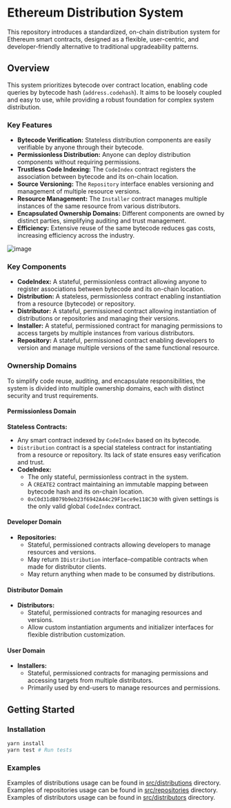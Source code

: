# Ethereum Distribution System

This repository introduces a standardized, on-chain distribution system for Ethereum smart contracts, designed as a flexible, user-centric, and developer-friendly alternative to traditional upgradeability patterns.

## Overview

This system prioritizes bytecode over contract location, enabling code queries by bytecode hash (`address.codehash`). It aims to be loosely coupled and easy to use, while providing a robust foundation for complex system distribution.

### Key Features

- **Bytecode Verification:** Stateless distribution components are easily verifiable by anyone through their bytecode.
- **Permissionless Distribution:** Anyone can deploy distribution components without requiring permissions.
- **Trustless Code Indexing:** The `CodeIndex` contract registers the association between bytecode and its on-chain location.
- **Source Versioning:** The `Repository` interface enables versioning and management of multiple resource versions.
- **Resource Management:** The `Installer` contract manages multiple instances of the same resource from various distributors.
- **Encapsulated Ownership Domains:** Different components are owned by distinct parties, simplifying auditing and trust management.
- **Efficiency:** Extensive reuse of the same bytecode reduces gas costs, increasing efficiency across the industry.

![image](https://github.com/user-attachments/assets/52fa7028-177c-4de2-9259-3f883491a3d3)

### Key Components

- **CodeIndex:** A stateful, permissionless contract allowing anyone to register associations between bytecode and its on-chain location.
- **Distribution:** A stateless, permissionless contract enabling instantiation from a resource (bytecode) or repository.
- **Distributor:** A stateful, permissioned contract allowing instantiation of distributions or repositories and managing their versions.
- **Installer:** A stateful, permissioned contract for managing permissions to access targets by multiple instances from various distributors.
- **Repository:** A stateful, permissioned contract enabling developers to version and manage multiple versions of the same functional resource.

### Ownership Domains

To simplify code reuse, auditing, and encapsulate responsibilities, the system is divided into multiple ownership domains, each with distinct security and trust requirements.

#### Permissionless Domain

**Stateless Contracts:**

- Any smart contract indexed by `CodeIndex` based on its bytecode.
- `Distribution` contract is a special stateless contract for instantiating from a resource or repository. Its lack of state ensures easy verification and trust.
- **CodeIndex:**
  - The only stateful, permissionless contract in the system.
  - A `CREATE2` contract maintaining an immutable mapping between bytecode hash and its on-chain location.
  - `0xC0d31dB079b9eb23f6942A44c29F1ece9e118C30` with given settings is the only valid global `CodeIndex` contract.

#### Developer Domain

- **Repositories:**
  - Stateful, permissioned contracts allowing developers to manage resources and versions.
  - May return `IDistribution` interface-compatible contracts when made for distributor clients.
  - May return anything when made to be consumed by distributions.

#### Distributor Domain

- **Distributors:**
  - Stateful, permissioned contracts for managing resources and versions.
  - Allow custom instantiation arguments and initializer interfaces for flexible distribution customization.

#### User Domain

- **Installers:**
  - Stateful, permissioned contracts for managing permissions and accessing targets from multiple distributors.
  - Primarily used by end-users to manage resources and permissions.

## Getting Started

### Installation

```bash
yarn install
yarn test # Run tests
```

### Examples

Examples of distributions usage can be found in [src/distributions](src/distributions) directory.
Examples of repositories usage can be found in [src/repositories](src/repositories) directory.
Examples of distributors usage can be found in [src/distributors](src/distributors) directory.
